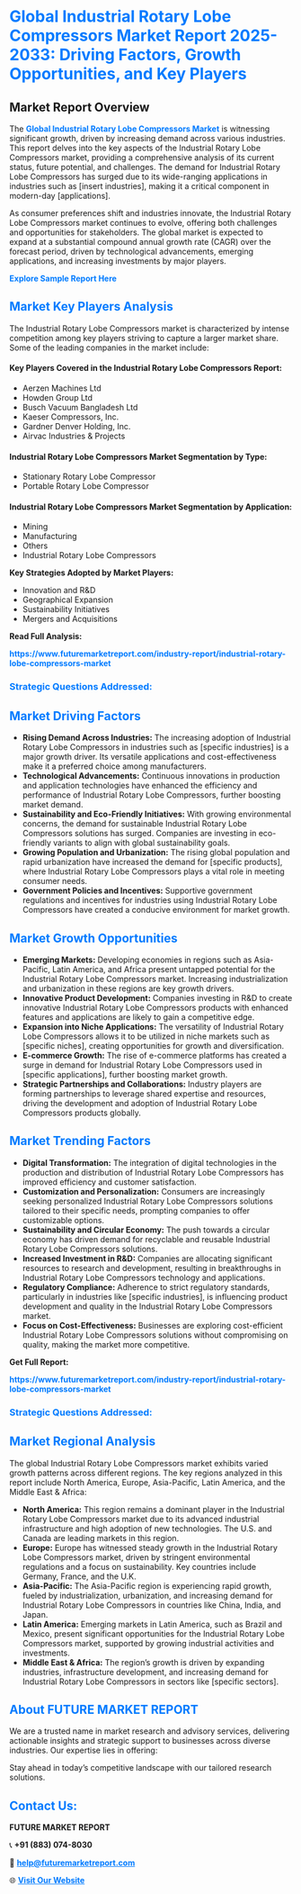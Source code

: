 <h1 style="color: #007BFF;">Global Industrial Rotary Lobe Compressors Market Report 2025-2033: Driving Factors, Growth Opportunities, and Key Players</h1>

<section id="overview">
<h2>Market Report Overview</h2>
<p>The <a href="https://www.futuremarketreport.com/industry-report/industrial-rotary-lobe-compressors-market" style="color: #007BFF; text-decoration: none;"><strong>Global Industrial Rotary Lobe Compressors Market</strong></a> is witnessing significant growth, driven by increasing demand across various industries. This report delves into the key aspects of the Industrial Rotary Lobe Compressors market, providing a comprehensive analysis of its current status, future potential, and challenges. The demand for Industrial Rotary Lobe Compressors has surged due to its wide-ranging applications in industries such as [insert industries], making it a critical component in modern-day [applications].</p>
<p>As consumer preferences shift and industries innovate, the Industrial Rotary Lobe Compressors market continues to evolve, offering both challenges and opportunities for stakeholders. The global market is expected to expand at a substantial compound annual growth rate (CAGR) over the forecast period, driven by technological advancements, emerging applications, and increasing investments by major players.</p>
</section>

<section id="overview">
<p><a href="https://www.futuremarketreport.com/request-sample/reportId=120305" style="color: #007BFF; text-decoration: none;"><strong>Explore Sample Report Here</strong></a></p>
</section>

<section id="key-players">
<h2 style="color: #007BFF;">Market Key Players Analysis</h2>
<p>The Industrial Rotary Lobe Compressors market is characterized by intense competition among key players striving to capture a larger market share. Some of the leading companies in the market include:</p>
<h4>Key Players Covered in the Industrial Rotary Lobe Compressors Report:</h4>
<ul><li>Aerzen Machines Ltd</li><li>Howden Group Ltd</li><li>Busch Vacuum Bangladesh Ltd</li><li>Kaeser Compressors, Inc.</li><li>Gardner Denver Holding, Inc.</li><li>Airvac Industries &amp; Projects</li></ul>
<h4>Industrial Rotary Lobe Compressors Market Segmentation by Type:</h4>
<ul><li>Stationary Rotary Lobe Compressor</li><li>Portable Rotary Lobe Compressor</li></ul>

<h4>Industrial Rotary Lobe Compressors Market Segmentation by Application:</h4>
<ul><li>Mining</li><li>Manufacturing</li><li>Others</li><li>Industrial Rotary Lobe Compressors</li></ul>
<p><strong>Key Strategies Adopted by Market Players:</strong></p>
<ul>
<li>Innovation and R&D</li>
<li>Geographical Expansion</li>
<li>Sustainability Initiatives</li>
<li>Mergers and Acquisitions</li>
</ul>
</section>

<section>
<p><strong>Read Full Analysis: </strong></p><a href="https://www.futuremarketreport.com/industry-report/industrial-rotary-lobe-compressors-market" style="color: #007BFF; text-decoration: none;"><strong>https://www.futuremarketreport.com/industry-report/industrial-rotary-lobe-compressors-market</strong></a>
<h3 style="color: #007BFF;">Strategic Questions Addressed:</h3>
</section>

<section id="driving-factors">
<h2 style="color: #007BFF;">Market Driving Factors</h2>
<ul>
<li><strong>Rising Demand Across Industries:</strong> The increasing adoption of Industrial Rotary Lobe Compressors in industries such as [specific industries] is a major growth driver. Its versatile applications and cost-effectiveness make it a preferred choice among manufacturers.</li>
<li><strong>Technological Advancements:</strong> Continuous innovations in production and application technologies have enhanced the efficiency and performance of Industrial Rotary Lobe Compressors, further boosting market demand.</li>
<li><strong>Sustainability and Eco-Friendly Initiatives:</strong> With growing environmental concerns, the demand for sustainable Industrial Rotary Lobe Compressors solutions has surged. Companies are investing in eco-friendly variants to align with global sustainability goals.</li>
<li><strong>Growing Population and Urbanization:</strong> The rising global population and rapid urbanization have increased the demand for [specific products], where Industrial Rotary Lobe Compressors plays a vital role in meeting consumer needs.</li>
<li><strong>Government Policies and Incentives:</strong> Supportive government regulations and incentives for industries using Industrial Rotary Lobe Compressors have created a conducive environment for market growth.</li>
</ul>
</section>

<section id="growth-opportunities">
<h2 style="color: #007BFF;">Market Growth Opportunities</h2>
<ul>
<li><strong>Emerging Markets:</strong> Developing economies in regions such as Asia-Pacific, Latin America, and Africa present untapped potential for the Industrial Rotary Lobe Compressors market. Increasing industrialization and urbanization in these regions are key growth drivers.</li>
<li><strong>Innovative Product Development:</strong> Companies investing in R&D to create innovative Industrial Rotary Lobe Compressors products with enhanced features and applications are likely to gain a competitive edge.</li>
<li><strong>Expansion into Niche Applications:</strong> The versatility of Industrial Rotary Lobe Compressors allows it to be utilized in niche markets such as [specific niches], creating opportunities for growth and diversification.</li>
<li><strong>E-commerce Growth:</strong> The rise of e-commerce platforms has created a surge in demand for Industrial Rotary Lobe Compressors used in [specific applications], further boosting market growth.</li>
<li><strong>Strategic Partnerships and Collaborations:</strong> Industry players are forming partnerships to leverage shared expertise and resources, driving the development and adoption of Industrial Rotary Lobe Compressors products globally.</li>
</ul>
</section>

<section id="trending-factors">
<h2 style="color: #007BFF;">Market Trending Factors</h2>
<ul>
<li><strong>Digital Transformation:</strong> The integration of digital technologies in the production and distribution of Industrial Rotary Lobe Compressors has improved efficiency and customer satisfaction.</li>
<li><strong>Customization and Personalization:</strong> Consumers are increasingly seeking personalized Industrial Rotary Lobe Compressors solutions tailored to their specific needs, prompting companies to offer customizable options.</li>
<li><strong>Sustainability and Circular Economy:</strong> The push towards a circular economy has driven demand for recyclable and reusable Industrial Rotary Lobe Compressors solutions.</li>
<li><strong>Increased Investment in R&D:</strong> Companies are allocating significant resources to research and development, resulting in breakthroughs in Industrial Rotary Lobe Compressors technology and applications.</li>
<li><strong>Regulatory Compliance:</strong> Adherence to strict regulatory standards, particularly in industries like [specific industries], is influencing product development and quality in the Industrial Rotary Lobe Compressors market.</li>
<li><strong>Focus on Cost-Effectiveness:</strong> Businesses are exploring cost-efficient Industrial Rotary Lobe Compressors solutions without compromising on quality, making the market more competitive.</li>
</ul>
</section>

<section>
<p><strong>Get Full Report: </strong></p><a href="https://www.futuremarketreport.com/industry-report/industrial-rotary-lobe-compressors-market" style="color: #007BFF; text-decoration: none;"><strong>https://www.futuremarketreport.com/industry-report/industrial-rotary-lobe-compressors-market</strong></a>
<h3 style="color: #007BFF;">Strategic Questions Addressed:</h3>
</section>


<section id="regional-analysis">
<h2 style="color: #007BFF;">Market Regional Analysis</h2>
<p>The global Industrial Rotary Lobe Compressors market exhibits varied growth patterns across different regions. The key regions analyzed in this report include North America, Europe, Asia-Pacific, Latin America, and the Middle East & Africa:</p>
<ul>
<li><strong>North America:</strong> This region remains a dominant player in the Industrial Rotary Lobe Compressors market due to its advanced industrial infrastructure and high adoption of new technologies. The U.S. and Canada are leading markets in this region.</li>
<li><strong>Europe:</strong> Europe has witnessed steady growth in the Industrial Rotary Lobe Compressors market, driven by stringent environmental regulations and a focus on sustainability. Key countries include Germany, France, and the U.K.</li>
<li><strong>Asia-Pacific:</strong> The Asia-Pacific region is experiencing rapid growth, fueled by industrialization, urbanization, and increasing demand for Industrial Rotary Lobe Compressors in countries like China, India, and Japan.</li>
<li><strong>Latin America:</strong> Emerging markets in Latin America, such as Brazil and Mexico, present significant opportunities for the Industrial Rotary Lobe Compressors market, supported by growing industrial activities and investments.</li>
<li><strong>Middle East & Africa:</strong> The region’s growth is driven by expanding industries, infrastructure development, and increasing demand for Industrial Rotary Lobe Compressors in sectors like [specific sectors].</li>
</ul>
</section>

<footer>
<h2 style="color: #007BFF;">About FUTURE MARKET REPORT</h2>
<p>We are a trusted name in market research and advisory services, delivering actionable insights and strategic support to businesses across diverse industries. Our expertise lies in offering:</p>

<p>Stay ahead in today’s competitive landscape with our tailored research solutions.</p>

<h2 style="color: #007BFF;">Contact Us:</h2>
<p><strong>FUTURE MARKET REPORT</strong></p>
<p>📞 <strong>+91 (883) 074-8030</strong></p>
<p>📧 <strong><a href="mailto:help@futuremarketreport.com" style="color: #007BFF;">help@futuremarketreport.com</a></strong></p>
<p>🌐 <strong><a href="https://www.futuremarketreport.com/" style="color: #007BFF;">Visit Our Website</a></strong></p>
</footer>